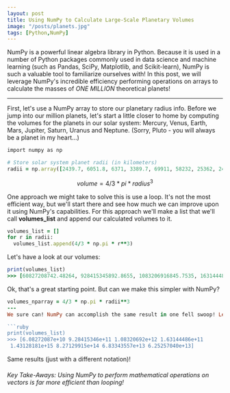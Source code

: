```yaml
---
layout: post
title: Using NumPy to Calculate Large-Scale Planetary Volumes
image: "/posts/planets.jpg"
tags: [Python,NumPy]
---
```


NumPy is a powerful linear algebra library in Python. Because it is used in a number of Python packages commonly used in data science and machine learning (such as Pandas, SciPy, Matplotlib, and Scikit-learn), NumPy is such a valuable tool to familiarize ourselves with! In this post, we will leverage NumPy's incredible efficiency performing operations on arrays to calculate the masses of *ONE MILLION* theoretical planets! 

---

First, let's use a NumPy array to store our planetary radius info. Before we jump into our million planets, let's start a little closer to home by computing the volumes for the planets in our solar system: Mercury, Venus, Earth, Mars, Jupiter, Saturn, Uranus and Neptune. (Sorry, Pluto - you will always be a planet in my heart...)

```ruby
import numpy as np

# Store solar system planet radii (in kilometers)
radii = np.array([2439.7, 6051.8, 6371, 3389.7, 69911, 58232, 25362, 24622])
```

```math
volume = 4/3 * pi * radius^3
```
One approach we might take to solve this is use a loop. It's not the most efficient way, but we'll start there and see how much we can improve upon it using NumPy's capabilities. For this approach we'll make a list that we'll call **volumes_list** and append our calculated volumes to it.

```ruby
volumes_list = []
for r in radii:
  volumes_list.append(4/3 * np.pi * r**3)
```
Let's have a look at our volumes:

```ruby
print(volumes_list)
>>> [60827208742.48264, 928415345892.8655, 1083206916845.7535, 163144485780.68842, 1431281810739357.2, 827129915150897.5, 68334355695583.96, 62525703987420.89]
```
Ok, that's a great starting point. But can we make this simpler with NumPy?

```ruby
volumes_nparray = 4/3 * np.pi * radii**3
---
We sure can! NumPy can accomplish the same result in one fell swoop! Let's make sure our volumes match up:

```ruby
print(volumes_list)
>>> [6.08272087e+10 9.28415346e+11 1.08320692e+12 1.63144486e+11
 1.43128181e+15 8.27129915e+14 6.83343557e+13 6.25257040e+13]
```
Same results (just with a different notation)!



###### Key Take-Aways: Using NumPy to perform mathematical operations on vectors is far more efficient than looping!


